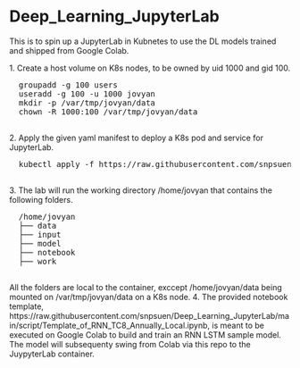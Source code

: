 # Deep_Learning_JupyterLab
This is to spin up a JupyterLab in Kubnetes to use the DL models trained and shipped from Google Colab.
<p>
  1.  Create a host volume on K8s nodes, to be owned by uid 1000 and gid 100.
  <pre>
  groupadd -g 100 users
  useradd -g 100 -u 1000 jovyan
  mkdir -p /var/tmp/jovyan/data
  chown -R 1000:100 /var/tmp/jovyan/data
  </pre>
  2.  Apply the given yaml manifest to deploy a K8s pod and service for JupyterLab.
  <pre>
  kubectl apply -f https://raw.githubusercontent.com/snpsuen/Deep_Learning_JupyterLab/main/script/jupyter-notebook.yaml
  </pre>
  3.  The lab will run the working directory /home/jovyan that contains the following folders.
  <pre>
  /home/jovyan
  ├── data
  ├── input
  ├── model
  ├── notebook
  ├── work
  </pre>
  All the folders are local to the container, exccept /home/jovyan/data being mounted on /var/tmp/jovyan/data on a K8s node.
  4.  The provided notebook template, https://raw.githubusercontent.com/snpsuen/Deep_Learning_JupyterLab/main/script/Template_of_RNN_TC8_Annually_Local.ipynb, is meant to be executed on Google Colab to build and train an RNN LSTM sample model. The model will subsequenty swing from Colab via this repo to the JuypyterLab container.
